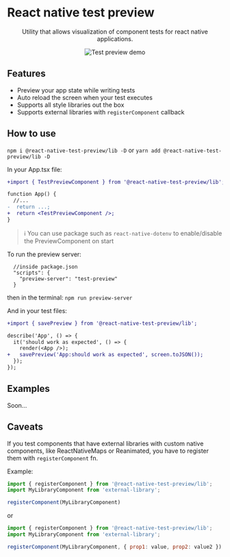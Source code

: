 # React native test preview

<p align="center">
  Utility that allows visualization of component tests for react native applications.
</p>

<p align="center">
  <img align="center" src="./preview.gif" alt="Test preview demo" />
</p>

## Features

- Preview your app state while writing tests
- Auto reload the screen when your test executes
- Supports all style libraries out the box
- Supports external libraries with `registerComponent` callback

## How to use

`npm i @react-native-test-preview/lib -D` or `yarn add @react-native-test-preview/lib -D`

In your App.tsx file:
```diff
+import { TestPreviewComponent } from '@react-native-test-preview/lib';

function App() {
  //...
-  return ...;
+  return <TestPreviewComponent />;
}
```

> :information_source: You can use package such as `react-native-dotenv` to enable/disable the PreviewComponent on start

To run the preview server:
```
  //inside package.json
  "scripts": {
    "preview-server": "test-preview"
  }
```
then in the terminal: `npm run preview-server`

And in your test files:

```diff
+import { savePreview } from '@react-native-test-preview/lib';

describe('App', () => {
  it('should work as expected', () => {
    render(<App />);
+   savePreview('App:should work as expected', screen.toJSON());
  });
});
```

## Examples

Soon...

## Caveats

If you test components that have external libraries with custom native components, like ReactNativeMaps or Reanimated, you have to register them with `registerComponent` fn.

Example:
```jsx
import { registerComponent } from '@react-native-test-preview/lib';
import MyLibraryComponent from 'external-library';

registerComponent(MyLibraryComponent)
```
or
```jsx
import { registerComponent } from '@react-native-test-preview/lib';
import MyLibraryComponent from 'external-library';

registerComponent(MyLibraryComponent, { prop1: value, prop2: value2 })
```
